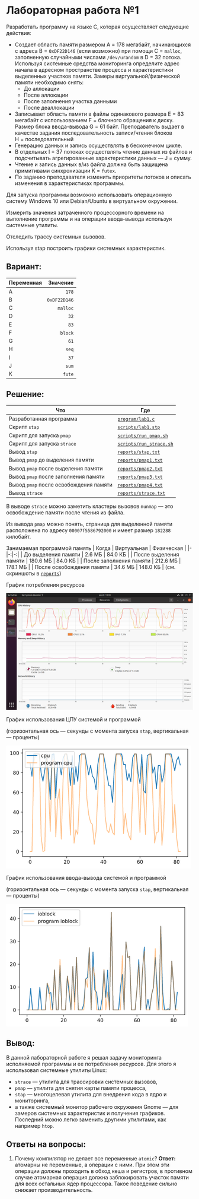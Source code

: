 # Лабораторная работа №1

Разработать программу на языке С, которая осуществляет следующие действия:
- Создает область памяти размером A&nbsp;=&nbsp;178&nbsp;мегабайт, начинающихся с адреса B&nbsp;=&nbsp;`0xDF22D146` (если возможно) при помощи C&nbsp;=&nbsp;`malloc`, заполненную случайными числами `/dev/urandom` в D&nbsp;=&nbsp;32&nbsp;потока. Используя системные средства мониторинга определите адрес начала в адресном пространстве процесса и характеристики выделенных участков памяти. Замеры виртуальной/физической памяти необходимо снять:
    - До аллокации
    - После аллокации
    - После заполнения участка данными
    - После деаллокации
- Записывает область памяти в файлы одинакового размера E&nbsp;=&nbsp;83 мегабайт с использованием F&nbsp;=&nbsp;блочного обращения к диску. Размер блока ввода-вывода G&nbsp;=&nbsp;61 байт. Преподаватель выдает в качестве задания последовательность записи/чтения блоков H&nbsp;=&nbsp;последовательный
- Генерацию данных и запись осуществлять в бесконечном цикле.
- В отдельных I&nbsp;=&nbsp;37 потоках осуществлять чтение данных из файлов и подсчитывать агрегированные характеристики данных &mdash; J&nbsp;=&nbsp;сумму.
- Чтение и запись данных в/из файла должна быть защищена примитивами синхронизации K&nbsp;=&nbsp;`futex`.
- По заданию преподавателя изменить приоритеты потоков и описать изменения в характеристиках программы.

Для запуска программы возможно использовать операционную систему Windows 10 или  Debian/Ubuntu в виртуальном окружении.

Измерить значения затраченного процессорного времени на выполнение программы и на операции ввода-вывода используя системные утилиты.

Отследить трассу системных вызовов.

Используя stap построить графики системных характеристик.

## Вариант:

| Переменная | Значение |
|-|-:|
| A | `178` |
| B | `0xDF22D146` |
| C | `malloc` |
| D | `32` |
| E | `83` |
| F | `block` |
| G | `61` |
| H | `seq` |
| I | `37` |
| J | `sum` |
| K | `fute` |

<!-- `A=178;`
`B=0xDF22D146;`
`C=malloc;`
`D=32;`
`E=83;`
`F=block;`
`G=61;`
`H=seq;`
`I=37;`
`J=sum;`
`K=futex` -->

## Решение:
| Что | Где |
|-|-|
| Разработанная программа | [`program/lab1.c`](./program/lab1.c) |
| Скрипт `stap` | [`scripts/lab1.stp`](./scripts/lab1.stp) |
| Скрипт для запуска `pmap` | [`scripts/run_pmap.sh`](./scripts/run_pmap.sh) |
| Скрипт для запуска `strace` | [`scripts/run_strace.sh`](./scripts/run_strace.sh) |
| Вывод `stap` | [`reports/stap.txt`](./reports/stap.txt) |
| Вывод `pmap` до выделения памяти | [`reports/pmap1.txt`](./reports/pmap1.txt) |
| Вывод `pmap` после выделения памяти | [`reports/pmap2.txt`](./reports/pmap2.txt) |
| Вывод `pmap` после заполнения памяти | [`reports/pmap3.txt`](./reports/pmap3.txt) |
| Вывод `pmap` после освобождения памяти | [`reports/pmap4.txt`](./reports/pmap4.txt) |
| Вывод `strace` | [`reports/strace.txt`](./reports/strace.txt) |

В выводе `strace` можно заметить кластеры вызовов `munmap` &mdash; это освобождение памяти после чтения из файла.

Из вывода `pmap` можно понять, страница для выделенной памяти
расположена по адресу `00007f5586792000` и имеет размер
`182288` килобайт.

Занимаемая программой память
| Когда | Виртуальная | Физическая |
|-|-:|-:|
| До выделения памяти | 2.6 МБ | 84.0 КБ |
| После выделения памяти | 180.6 МБ | 84.0 КБ |
| После заполнения памяти | 212.6 МБ | 178.1 МБ |
| После освобождения памяти | 34.6 МБ | 148.0 КБ |
(см. скриншоты в [`reports`](./reports))

График потребления ресурсов

![График потребления ресурсов](./reports/Screenshot%20from%202020-11-08%2013-33-17.png)

График использования ЦПУ системой и программой

(горизонтальная ось &mdash; секунды с момента запуска `stap`,
вертикальная &mdash; проценты)

![График использования ЦПУ системой и программой](./reports/graph_cpu.png)

График использования ввода-вывода системой и программой

(горизонтальная ось &mdash; секунды с момента запуска `stap`,
вертикальная &mdash; проценты)

![График использования ввода-вывода системой и программой](./reports/graph_ioblock.png)

## Вывод:
В данной лабораторной работе я решал задачу мониторинга исполняемой программы и ее потребления ресурсов.
Для этого я использовал системные утилиты Linux:
- `strace` &mdash; утилита для трассировки системных вызовов,
- `pmap` &mdash; утилита для снятия карты памяти процесса,
- `stap` &mdash; многоцелевая утилита для внедрения кода в ядро и мониторинга,
- а также системный монитор рабочего окружения Gnome &mdash; для замеров системных характеристик и получения графиков. Последний можно легко заменить другими утилитами, как например `htop`.

## Ответы на вопросы:
1. Почему компилятор не делает все переменные `atomic`?
**Ответ:** атомарны не переменные, а операции с ними.
При этом эти операции должны проходить в обход кеша и регистров,
в противном случае атомарная операция должна заблокировать участок памяти для
всех остальных ядер процессора.
Такое поведение сильно снижает производительность.

